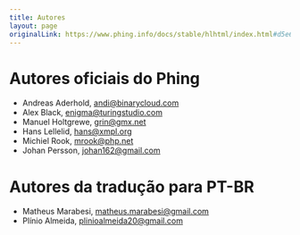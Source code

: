 ```yaml
---
title: Autores
layout: page
originalLink: https://www.phing.info/docs/stable/hlhtml/index.html#d5e63
---
```


# Autores oficiais do Phing

* Andreas Aderhold, andi@binarycloud.com
* Alex Black, enigma@turingstudio.com
* Manuel Holtgrewe, grin@gmx.net
* Hans Lellelid, hans@xmpl.org
* Michiel Rook, mrook@php.net
* Johan Persson, johan162@gmail.com

# Autores da tradução para PT-BR

* Matheus Marabesi, matheus.marabesi@gmail.com
* Plínio Almeida, plinioalmeida20@gmail.com